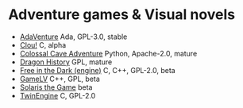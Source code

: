# Adventure games & Visual novels

[comment]: # (start of autogenerated content, do not edit)
- [AdaVenture](adaventure.md) Ada, GPL-3.0, stable
- [Clou!](clou.md) C, alpha
- [Colossal Cave Adventure](colossal_cave.md) Python, Apache-2.0, mature
- [Dragon History](dragon_history.md) GPL, mature
- [Free in the Dark (engine)](fitd.md) C, C++, GPL-2.0, beta
- [GameLV](gamelv.md) C++, GPL, beta
- [Solaris the Game](solaris.md) beta
- [TwinEngine](twin_engine.md) C, GPL-2.0

[comment]: # (end of autogenerated content)